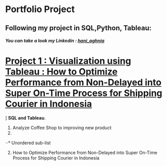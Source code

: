 # **Portfolio Project**

## Following my project in SQL,Python, Tableau: 
#### *You can take a look my Linkedin : [hani_aghnia](https://www.linkedin.com/in/haniaghnia/)*


# [Project 1 : Visualization using Tableau : How to Optimize Performance from Non-Delayed into Super On-Time Process for Shipping Courier in Indonesia]()


]
  **SQL and Tableau**. 
1. Analyze Coffee Shop to improving new product
2. 
⋅⋅* Unordered sub-list


2. How to Optimize Performance from Non-Delayed into Super On-Time Process for Shipping Courier in Indonesia



